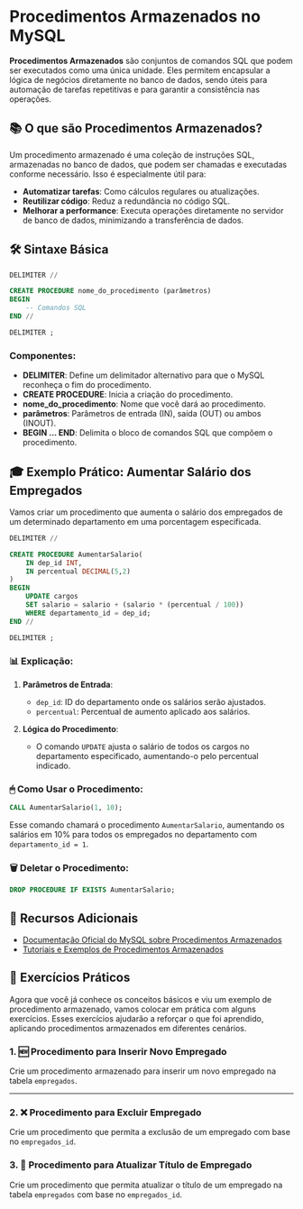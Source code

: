 # Procedimentos Armazenados no MySQL

**Procedimentos Armazenados** são conjuntos de comandos SQL que podem ser executados como uma única unidade. Eles permitem encapsular a lógica de negócios diretamente no banco de dados, sendo úteis para automação de tarefas repetitivas e para garantir a consistência nas operações.

## 📚 O que são Procedimentos Armazenados?

Um procedimento armazenado é uma coleção de instruções SQL, armazenadas no banco de dados, que podem ser chamadas e executadas conforme necessário. Isso é especialmente útil para:

- **Automatizar tarefas**: Como cálculos regulares ou atualizações.
- **Reutilizar código**: Reduz a redundância no código SQL.
- **Melhorar a performance**: Executa operações diretamente no servidor de banco de dados, minimizando a transferência de dados.

## 🛠 Sintaxe Básica

```sql
DELIMITER //

CREATE PROCEDURE nome_do_procedimento (parâmetros)
BEGIN
    -- Comandos SQL
END //

DELIMITER ;
```

### Componentes:

- **DELIMITER**: Define um delimitador alternativo para que o MySQL reconheça o fim do procedimento.
- **CREATE PROCEDURE**: Inicia a criação do procedimento.
- **nome_do_procedimento**: Nome que você dará ao procedimento.
- **parâmetros**: Parâmetros de entrada (IN), saída (OUT) ou ambos (INOUT).
- **BEGIN ... END**: Delimita o bloco de comandos SQL que compõem o procedimento.

## 🎓 Exemplo Prático: Aumentar Salário dos Empregados

Vamos criar um procedimento que aumenta o salário dos empregados de um determinado departamento em uma porcentagem especificada.

```sql
DELIMITER //

CREATE PROCEDURE AumentarSalario(
    IN dep_id INT,
    IN percentual DECIMAL(5,2)
)
BEGIN
    UPDATE cargos 
    SET salario = salario + (salario * (percentual / 100))
    WHERE departamento_id = dep_id;
END //

DELIMITER ;
```

### 📊 Explicação:

1. **Parâmetros de Entrada**:
   - `dep_id`: ID do departamento onde os salários serão ajustados.
   - `percentual`: Percentual de aumento aplicado aos salários.

2. **Lógica do Procedimento**:
   - O comando `UPDATE` ajusta o salário de todos os cargos no departamento especificado, aumentando-o pelo percentual indicado.

### 🖱 Como Usar o Procedimento:

```sql
CALL AumentarSalario(1, 10);
```

Esse comando chamará o procedimento `AumentarSalario`, aumentando os salários em 10% para todos os empregados no departamento com `departamento_id = 1`.

### 🗑 Deletar o Procedimento:

```sql
DROP PROCEDURE IF EXISTS AumentarSalario;
```

## 📂 Recursos Adicionais

- [Documentação Oficial do MySQL sobre Procedimentos Armazenados](https://dev.mysql.com/doc/refman/8.0/en/create-procedure.html)
- [Tutoriais e Exemplos de Procedimentos Armazenados](https://www.w3schools.com/sql/sql_stored_procedures.asp)


## 📝 Exercícios Práticos

Agora que você já conhece os conceitos básicos e viu um exemplo de procedimento armazenado, vamos colocar em prática com alguns exercícios. Esses exercícios ajudarão a reforçar o que foi aprendido, aplicando procedimentos armazenados em diferentes cenários.

### 1. **🆕 Procedimento para Inserir Novo Empregado**

Crie um procedimento armazenado para inserir um novo empregado na tabela `empregados`. 

---

### 2. **❌ Procedimento para Excluir Empregado**

Crie um procedimento que permita a exclusão de um empregado com base no `empregados_id`. 

### 3. **🔄 Procedimento para Atualizar Título de Empregado**

Crie um procedimento que permita atualizar o título de um empregado na tabela `empregados` com base no `empregados_id`.

